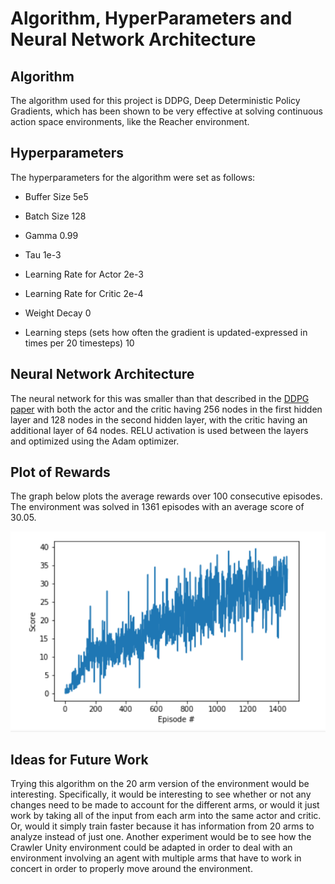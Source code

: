 # Algorithm, HyperParameters and Neural Network Architecture

## Algorithm
The algorithm used for this project is DDPG, Deep Deterministic Policy Gradients, which has been shown to be very effective at solving continuous action space environments, like the Reacher environment.

## Hyperparameters
The hyperparameters for the algorithm were set as follows:
        
* Buffer Size 5e5
        
* Batch Size 128
        
* Gamma 0.99
        
* Tau 1e-3
        
* Learning Rate for Actor 2e-3
        
* Learning Rate for Critic 2e-4
        
* Weight Decay 0
        
* Learning steps (sets how often the gradient is updated-expressed in times per 20 timesteps) 10

## Neural Network Architecture
The neural network for this was smaller than that described in the [DDPG paper](https://arxiv.org/abs/1509.02971) with both the actor and the critic having 256 nodes in the first hidden layer and 128 nodes in the second hidden layer, with the critic having an additional layer of 64 nodes. RELU activation is used between the layers and optimized using the Adam optimizer.

## Plot of Rewards
The graph below plots the average rewards over 100 consecutive episodes. The environment was solved in 1361 episodes with an average score of 30.05.

![Results Graph](continuousControlSolved.png)

## Ideas for Future Work
Trying this algorithm on the 20 arm version of the environment would be interesting. Specifically, it would be interesting to see whether or not any changes need to be made to account for the different arms, or would it just work by taking all of the input from each arm into the same actor and critic. Or, would it simply train faster because it has information from 20 arms to analyze instead of just one. Another experiment would be to see how the Crawler Unity environment could be adapted in order to deal with an environment involving an agent with multiple arms that have to work in concert in order to properly move around the environment.
